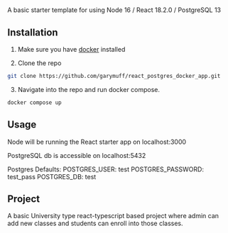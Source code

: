 # 

A basic starter template for using Node 16 / React 18.2.0 / PostgreSQL 13  

## Installation

1. Make sure you have [docker](https://docs.docker.com/get-started/) installed

2. Clone the repo

```bash
git clone https://github.com/garymuff/react_postgres_docker_app.git
```
3. Navigate into the repo and run docker compose.
```bash
docker compose up
```

## Usage

Node will be running the React starter app on localhost:3000

PostgreSQL db is accessible on localhost:5432

Postgres Defaults:
      POSTGRES_USER: test
      POSTGRES_PASSWORD: test_pass
      POSTGRES_DB: test

## Project

A basic University type react-typescript based project where admin can add new classes and students can enroll into those classes.
